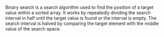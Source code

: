 Binary search is a search algorithm used to find the position of a target value within a sorted array.
It works by repeatedly dividing the search interval in half until the target value is found or the interval is empty.
The search interval is halved by comparing the target element with the middle value of the search space.
